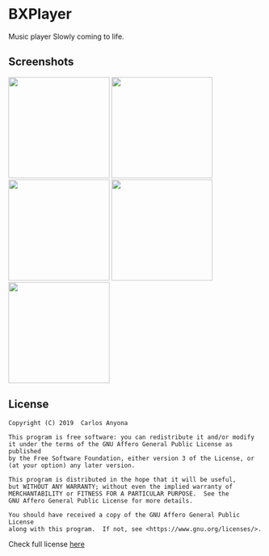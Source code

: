 # BXPlayer
Music player Slowly coming to life.
## Screenshots
<img src="/home_alpha_01.png" width="200px"> <img src="/alpha_02.png" width="200px"> <img src="/alpha_03.png" width="200px">
<img src="/alpha_04.png" width="200px"> <img src="/alpha_05.png" width="200px">

License
-------
    Copyright (C) 2019  Carlos Anyona

    This program is free software: you can redistribute it and/or modify
    it under the terms of the GNU Affero General Public License as published
    by the Free Software Foundation, either version 3 of the License, or
    (at your option) any later version.

    This program is distributed in the hope that it will be useful,
    but WITHOUT ANY WARRANTY; without even the implied warranty of
    MERCHANTABILITY or FITNESS FOR A PARTICULAR PURPOSE.  See the
    GNU Affero General Public License for more details.

    You should have received a copy of the GNU Affero General Public License
    along with this program.  If not, see <https://www.gnu.org/licenses/>.

 Check full license [here](/LICENSE)
